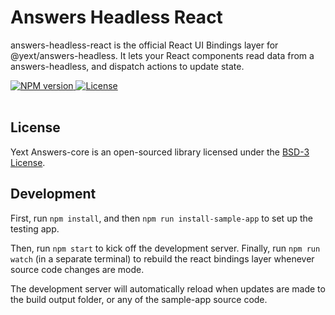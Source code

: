# Answers Headless React

answers-headless-react is the official React UI Bindings layer for @yext/answers-headless.
It lets your React components read data from a answers-headless, and dispatch actions to update state.

<div>
  <a href="https://npmjs.org/package/@yext/answers-headless-react">
    <img src="https://img.shields.io/npm/v/@yext/answers-headless-react" alt="NPM version"/>
  </a>
  <a href="./LICENSE">
    <img src="https://img.shields.io/badge/License-BSD%203--Clause-blue.svg" alt="License"/>
  </a>
</div>
<br>

## License

Yext Answers-core is an open-sourced library licensed under the [BSD-3 License](./LICENSE).

## Development

First, run `npm install`, and then `npm run install-sample-app` to set up the testing app.

Then, run `npm start` to kick off the development server.
Finally, run `npm run watch` (in a separate terminal) to rebuild the react bindings layer whenever source code changes are mode.

The development server will automatically reload when updates are made to the build output folder, or any of the sample-app source code.
